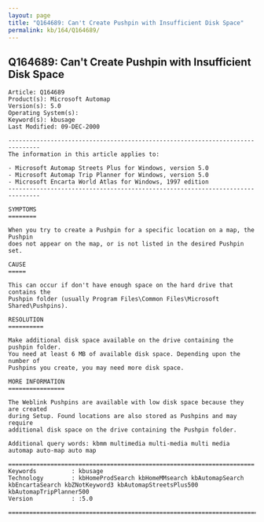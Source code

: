 ```yaml
---
layout: page
title: "Q164689: Can't Create Pushpin with Insufficient Disk Space"
permalink: kb/164/Q164689/
---
```


## Q164689: Can't Create Pushpin with Insufficient Disk Space

	Article: Q164689
	Product(s): Microsoft Automap
	Version(s): 5.0
	Operating System(s): 
	Keyword(s): kbusage
	Last Modified: 09-DEC-2000
	
	-------------------------------------------------------------------------------
	The information in this article applies to:
	
	- Microsoft Automap Streets Plus for Windows, version 5.0 
	- Microsoft Automap Trip Planner for Windows, version 5.0 
	- Microsoft Encarta World Atlas for Windows, 1997 edition 
	-------------------------------------------------------------------------------
	
	SYMPTOMS
	========
	
	When you try to create a Pushpin for a specific location on a map, the Pushpin
	does not appear on the map, or is not listed in the desired Pushpin set.
	
	CAUSE
	=====
	
	This can occur if don't have enough space on the hard drive that contains the
	Pushpin folder (usually Program Files\Common Files\Microsoft Shared\Pushpins).
	
	RESOLUTION
	==========
	
	Make additional disk space available on the drive containing the pushpin folder.
	You need at least 6 MB of available disk space. Depending upon the number of
	Pushpins you create, you may need more disk space.
	
	MORE INFORMATION
	================
	
	The Weblink Pushpins are available with low disk space because they are created
	during Setup. Found locations are also stored as Pushpins and may require
	additional disk space on the drive containing the Pushpin folder.
	
	Additional query words: kbmm multimedia multi-media multi media automap auto-map auto map
	
	======================================================================
	Keywords          : kbusage 
	Technology        : kbHomeProdSearch kbHomeMMsearch kbAutomapSearch kbEncartaSearch kbZNotKeyword3 kbAutomapStreetsPlus500 kbAutomapTripPlanner500
	Version           : :5.0
	
	=============================================================================
	
